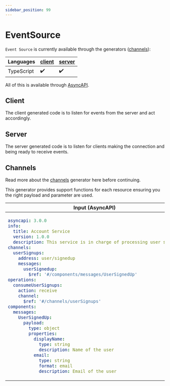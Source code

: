 ```yaml
---
sidebar_position: 99
---
```


# EventSource
`Event Source` is currently available through the generators ([channels](#channels)):

| **Languages** | [client](#client) | [server](#server) |
|---|---|---|
| TypeScript | ✔️ | ✔️ |

All of this is available through [AsyncAPI](../inputs/asyncapi.md).

## Client

The client generated code is to listen for events from the server and act accordingly. 

## Server

The server generated code is to listen for clients making the connection and being ready to receive events. 

## Channels
Read more about the [channels](../generators/channels.md) generator here before continuing.

This generator provides support functions for each resource ensuring you the right payload and parameter are used. 

<table>
<thead>
  <tr>
    <th>Input (AsyncAPI)</th>
    <th>Using the code</th>
  </tr>
</thead>
<tbody>
  <tr>
    <td>

```yaml
asyncapi: 3.0.0
info:
  title: Account Service
  version: 1.0.0
  description: This service is in charge of processing user signups
channels:
  userSignups:
    address: user/signedup
    messages:
      userSignedup:
        $ref: '#/components/messages/UserSignedUp'
operations:
  consumeUserSignups:
    action: receive
    channel:
      $ref: '#/channels/userSignups'
components:
  messages:
    UserSignedUp:
      payload:
        type: object
        properties:
          displayName:
            type: string
            description: Name of the user
          email:
            type: string
            format: email
            description: Email of the user

```
</td>
    <td>

```ts
import express, { Router } from 'express'
// Location depends on the payload generator configurations
import { UserSignedup } from './__gen__/payloads/UserSignedup';
// Location depends on the channel generator configurations
import { Protocols } from './__gen__/channels';
const { event_source_client } = Protocols;
const { listenForUserSignedup } = event_source_client;
const listenCallback = async (
  messageEvent: UserSignedUp | null, 
  parameters: UserSignedUpParameters | null,
  error?: string
) => {
  // Do stuff once you receive the event from the server
};
listenForUserSignedup(listenCallback, {baseUrl: 'http://localhost:3000'})

// Use express to listen for clients registering for events
const router = Router()
const app = express()
app.use(express.json({ limit: '3000kb' }))
app.use(express.urlencoded({ extended: true }))
registerSendUserSignedup(router, (req, res, next, parameters, sendEvent) => {
  //Do stuff when client starts listening to the event.
  const testMessage = new UserSignedup({displayName: 'test', email: 'test@test.dk'});
  sendEvent(testMessage);
})
app.use(router)
app.listen(3000)
```
</td>
  </tr>
</tbody>
</table>
